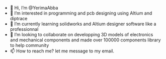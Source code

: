 - 👋 Hi, I’m @YerimaAbba
- 👀 I’m interested in programming and pcb designing using Altium and diptrace
- 🌱 I’m currently learning solidworks and Altium designer software like a professionnal
- 💞️ I’m looking to collaborate on developping 3D models of electronics and mechanical components and made over 100000 components library to help community 
- 📫 How to reach me? let me message to my email. 

<!---
YerimaAbba/YerimaAbba is a ✨ special ✨ repository because its `README.md` (this file) appears on your GitHub profile.
You can click the Preview link to take a look at your changes.
--->
